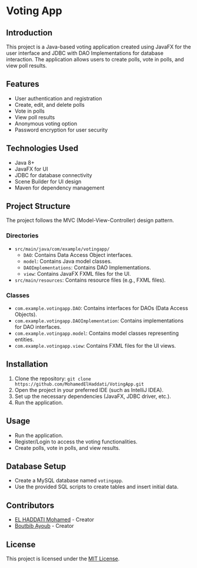 # Voting App

## Introduction
This project is a Java-based voting application created using JavaFX for the user interface and JDBC with DAO Implementations for database interaction. The application allows users to create polls, vote in polls, and view poll results.

## Features
- User authentication and registration
- Create, edit, and delete polls
- Vote in polls
- View poll results
- Anonymous voting option
- Password encryption for user security

## Technologies Used
- Java 8+
- JavaFX for UI
- JDBC for database connectivity
- Scene Builder for UI design
- Maven for dependency management

## Project Structure
The project follows the MVC (Model-View-Controller) design pattern.

### Directories
- `src/main/java/com/example/votingapp/`
    - `DAO`: Contains Data Access Object interfaces.
    - `model`: Contains Java model classes.
    - `DAOImplementations`: Contains DAO Implementations.
    - `view`: Contains JavaFX FXML files for the UI.
- `src/main/resources`: Contains resource files (e.g., FXML files).

### Classes
- `com.example.votingapp.DAO`: Contains interfaces for DAOs (Data Access Objects).
- `com.example.votingapp.DAOImplementation`: Contains implementations for DAO interfaces.
- `com.example.votingapp.model`: Contains model classes representing entities.
- `com.example.votingapp.view`: Contains FXML files for the UI views.

## Installation
1. Clone the repository: `git clone https://github.com/MohamedElHaddati/VotingApp.git`
2. Open the project in your preferred IDE (such as IntelliJ IDEA).
3. Set up the necessary dependencies (JavaFX, JDBC driver, etc.).
4. Run the application.

## Usage
- Run the application.
- Register/Login to access the voting functionalities.
- Create polls, vote in polls, and view results.

## Database Setup
- Create a MySQL database named `votingapp`.
- Use the provided SQL scripts to create tables and insert initial data.

## Contributors
- [EL HADDATI Mohamed](https://github.com/MohamedElHaddati) - Creator
- [Boutbib Ayoub](https://github.com/BoutbibB) - Creator

## License
This project is licensed under the [MIT License](LICENSE).





